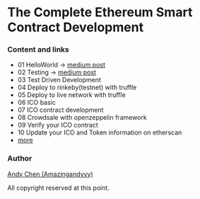# The Complete Ethereum Smart Contract Development

### Content and links
- 01 HelloWorld -> [medium post](https://medium.com/etherereum-salon/hello-ethereum-solan-contract-4643118a6119)
- 02 Testing -> [medium post](https://medium.com/etherereum-salon/eth-testing-472c2f73b4c3)
- 03 Test Driven Development
- 04 Deploy to rinkeby(testnet) with truffle
- 05 Deploy to live network with truffle
- 06 ICO basic
- 07 ICO contract development
- 08 Crowdsale with openzeppelin framework
- 09 Verify your ICO contract
- 10 Update your ICO and Token information on etherscan
- [more](https://github.com/amazingandyyy/complete-ethereum-smart-contract-tutorials/issues/1)

### Author
[Andy Chen (Amazingandyyy)](https://github.com/amazingandyyy)


All copyright reserved at this point.
